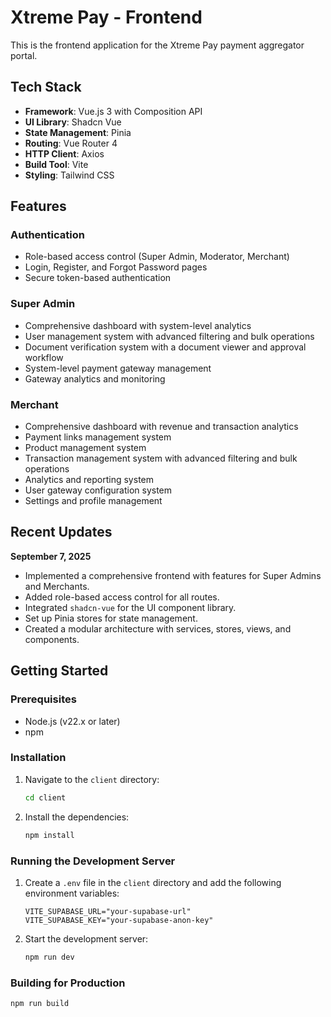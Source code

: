 # Xtreme Pay - Frontend

This is the frontend application for the Xtreme Pay payment aggregator portal.

## Tech Stack

- **Framework**: Vue.js 3 with Composition API
- **UI Library**: Shadcn Vue
- **State Management**: Pinia
- **Routing**: Vue Router 4
- **HTTP Client**: Axios
- **Build Tool**: Vite
- **Styling**: Tailwind CSS

## Features

### Authentication
- Role-based access control (Super Admin, Moderator, Merchant)
- Login, Register, and Forgot Password pages
- Secure token-based authentication

### Super Admin
- Comprehensive dashboard with system-level analytics
- User management system with advanced filtering and bulk operations
- Document verification system with a document viewer and approval workflow
- System-level payment gateway management
- Gateway analytics and monitoring

### Merchant
- Comprehensive dashboard with revenue and transaction analytics
- Payment links management system
- Product management system
- Transaction management system with advanced filtering and bulk operations
- Analytics and reporting system
- User gateway configuration system
- Settings and profile management

## Recent Updates

**September 7, 2025**
- Implemented a comprehensive frontend with features for Super Admins and Merchants.
- Added role-based access control for all routes.
- Integrated `shadcn-vue` for the UI component library.
- Set up Pinia stores for state management.
- Created a modular architecture with services, stores, views, and components.

## Getting Started

### Prerequisites

- Node.js (v22.x or later)
- npm

### Installation

1.  Navigate to the `client` directory:
    ```bash
    cd client
    ```
2.  Install the dependencies:
    ```bash
    npm install
    ```

### Running the Development Server

1.  Create a `.env` file in the `client` directory and add the following environment variables:
    ```
    VITE_SUPABASE_URL="your-supabase-url"
    VITE_SUPABASE_KEY="your-supabase-anon-key"
    ```
2.  Start the development server:
    ```bash
    npm run dev
    ```

### Building for Production

```bash
npm run build
